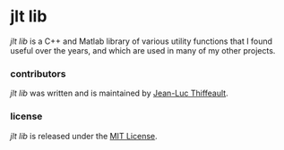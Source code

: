 # jlt lib

*jlt lib* is a C++ and Matlab library of various utility functions that I found useful over the years, and which are used in many of my other projects.

### contributors

*jlt lib* was written and is maintained by [Jean-Luc Thiffeault][1].

### license

*jlt lib* is released under the [MIT License][2].

[1]: http://www.math.wisc.edu/~jeanluc/
[2]: http://bitbucket.org/jeanluc/jlt/raw/tip/LICENSE
